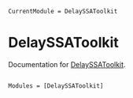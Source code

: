 ```@meta
CurrentModule = DelaySSAToolkit
```

# DelaySSAToolkit

Documentation for [DelaySSAToolkit](https://github.com/palmtree2013/DelaySSAToolkit.jl).

```@index
```

```@autodocs
Modules = [DelaySSAToolkit]
```
